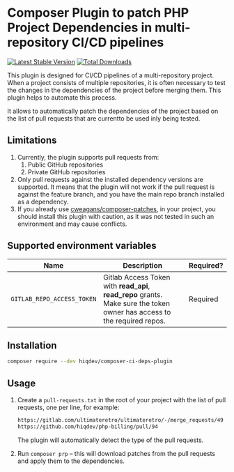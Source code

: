 # Composer Plugin to patch PHP Project Dependencies in multi-repository CI/CD pipelines

[![Latest Stable Version](https://poser.pugx.org/hiqdev/composer-ci-deps-plugin/v)](https://packagist.org/packages/hiqdev/composer-ci-deps-plugin)
[![Total Downloads](https://poser.pugx.org/hiqdev/composer-ci-deps-plugin/downloads)](https://packagist.org/packages/hiqdev/composer-ci-deps-plugin)

This plugin is designed for CI/CD pipelines of a multi-repository project.
When a project consists of multiple repositories, it is often necessary to test
the changes in the dependencies of the project before merging them.
This plugin helps to automate this process.

It allows to automatically patch the dependencies of the project based on the list
of pull requests that are currentto be used inly being tested.

## Limitations

1. Currently, the plugin supports pull requests from:
   1. Public GitHub repositories
   2. Private GitHub repositories
2. Only pull requests against the installed dependency versions are supported.
   It means that the plugin will not work if the pull request is against the
   feature branch, and you have the main repo branch installed as a dependency.
3. If you already use [cweagans/composer-patches](https://github.com/cweagans/composer-patches),
   in your project, you should install this plugin with caution, as it was not tested
   in such an environment and may cause conflicts.

## Supported environment variables

| Name                       | Description                                                                                                                   | Required? |
|----------------------------|-------------------------------------------------------------------------------------------------------------------------------|-----------|
| `GITLAB_REPO_ACCESS_TOKEN` | Gitlab Access Token with **read_api**, **read_repo** grants.<br />Make sure the token owner has access to the required repos. | Required  |

## Installation

```bash
composer require --dev hiqdev/composer-ci-deps-plugin
```

## Usage

1. Create a `pull-requests.txt` in the root of your project with the list of pull requests,
   one per line, for example:
    ```txt
    https://gitlab.com/ultimateretro/ultimateretro/-/merge_requests/49
    https://github.com/hiqdev/php-billing/pull/94
    ```
   The plugin will automatically detect the type of the pull requests.

2. Run `composer prp` – this will download patches from the pull requests and apply them to the dependencies.

